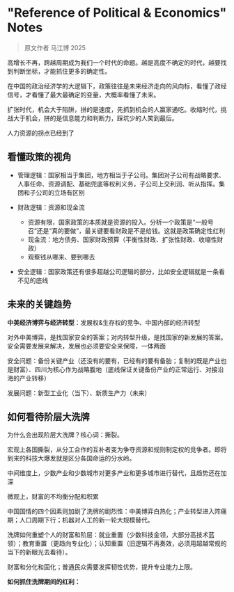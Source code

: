 # "Reference of Political & Economics" Notes

> 原文作者 马江博 2025

高增长不再，跨越周期成为我们一个时代的命题。越是高度不确定的时代，越要找到判断坐标，才能抓住更多的确定性。

在中国的政治经济学的大逻辑下，政策往往是未来经济走向的风向标，看懂了政经信号，才看懂了最大最确定的变量，大概率看懂了未来。

扩张时代，机会大于陷阱，拼的是速度，先抓到机会的人赢家通吃。收缩时代，挑战大于机会，拼的是信息能力和判断力，踩坑少的人笑到最后。

人力资源的拐点已经到了

## 看懂政策的视角

* 管理逻辑：国家相当于集团，地方相当于子公司。集团对子公司有战略要求、人事任命、资源调配、基础兜底等权利义务，子公司上交利润、听从指挥。集团和子公司的立场有区别

* 财政逻辑：资源和现金流
  * 资源有限，国家政策的本质就是资源的投入。分析一个政策是“一般号召”还是“真的要做”，最关键要看财政是不是给钱。这就是政策确定性红利
  * 现金流：地方债务、国家财政预算（平衡性财政、扩张性财政、收缩性财政）
  * 观察钱从哪来、要到哪去

* 安全逻辑：国家政策还有很多超越公司逻辑的部分，比如安全逻辑就是一条看不见的底线

## 未来的关键趋势

**中美经济博弈与经济转型**：发展权&生存权的竞争、中国内部的经济转型

对外中美博弈，是找国家安全的答案；对内转型升级，是找国家的新发展的答案。安全需要发展来解决，发展也必须要安全来保障，一体两面

安全问题：备份关键产业（还没有的要有，已经有的要有备胎；复制的既是产业也是财富）、四川为核心作为战略腹地（底线保证关键备份产业的正常运行、对接沿海的产业转移）

发展问题：新型工业化（当下）、新质生产力（未来）

## 如何看待阶层大洗牌

为什么会出现阶层大洗牌？核心词：撕裂。

宏观上各国撕裂，从分工合作的互补者变为争夺资源和规则制定权的竞争者。即将到来的科技大爆发就是区分各国命运的分水岭。

中间维度上，少数产业和少数城市对更多产业和更多城市进行替代，且趋势还在加深

微观上，财富的不均衡分配和积累

中国国情的四个因素则加剧了洗牌的剧烈性：中美博弈白热化；产业转型进入阵痛期；人口周期下行；机器对人工的新一轮大规模替代。

洗牌如何重塑个人的财富和阶层：就业重置（少数科技金领，大部分高技术蓝领）；教育重置（更趋向专业化）；认知重置（旧逻辑不再奏效，必须用超越常规的当下的新眼光去看待）。

财富和分化和固化；普通民众需要发挥韧性优势，提升专业能力上限。

**如何抓住洗牌期间的红利：**